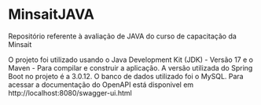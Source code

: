 # MinsaitJAVA
Repositório referente à avaliação de JAVA do curso de capacitação da Minsait

O projeto foi utilizado usando o Java Development Kit (JDK) - Versão 17 e o Maven - Para compilar e construir a aplicação. 
A versão utilizada do Spring Boot no projeto é a 3.0.12. 
O banco de dados utilizado foi o MySQL. 
Para acessar a documentação do OpenAPI está disponivel em http://localhost:8080/swagger-ui.html


